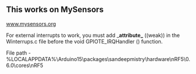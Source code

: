 ## This works on MySensors

www.mysensors.org

For external interrupts to work, you must add \___attribute\___ ((weak)) in the Winterrups.c file before the void GPIOTE_IRQHandler () function.

File path - %LOCALAPPDATA%\Arduino15\packages\sandeepmistry\hardware\nRF5\0.6.0\cores\nRF5
